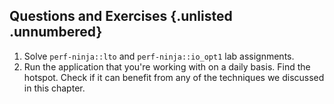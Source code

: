 ## Questions and Exercises {.unlisted .unnumbered}

1. Solve `perf-ninja::lto` and `perf-ninja::io_opt1` lab assignments.
2. Run the application that you're working with on a daily basis. Find the hotspot. Check if it can benefit from any of the techniques we discussed in this chapter.